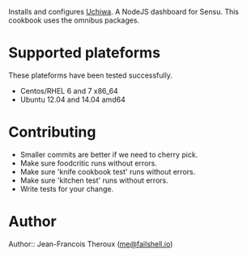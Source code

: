 Installs and configures [Uchiwa](https://github.com/sensu/uchiwa). A NodeJS dashboard for Sensu. This cookbook uses the omnibus packages.

# Supported plateforms

These plateforms have been tested successfully.

+ Centos/RHEL 6 and 7 x86_64
+ Ubuntu 12.04 and 14.04 amd64

# Contributing

+ Smaller commits are better if we need to cherry pick.
+ Make sure foodcritic runs without errors.
+ Make sure 'knife cookbook test' runs without errors.
+ Make sure 'kitchen test' runs without errors.
+ Write tests for your change.

# Author

Author:: Jean-Francois Theroux (<me@failshell.io>)
